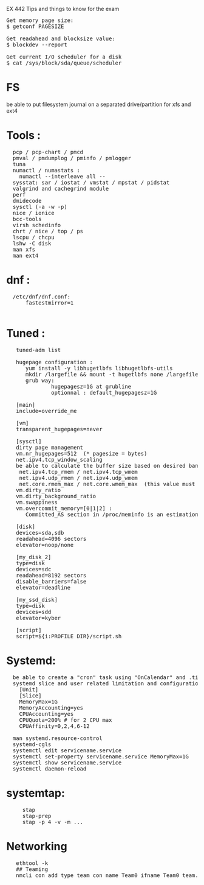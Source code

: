 EX 442 Tips and things to know for the exam

<pre>
Get memory page size:
$ getconf PAGESIZE

Get readahead and blocksize value:
$ blockdev --report

Get current I/O scheduler for a disk
$ cat /sys/block/sda/queue/scheduler
</pre>

# FS
  be able to put filesystem journal on a separated drive/partition for xfs and ext4

# Tools :
<pre>
  pcp / pcp-chart / pmcd
  pmval / pmdumplog / pminfo / pmlogger
  tuna
  numactl / numastats :
    numactl --interleave all -- <your cmd>
  sysstat: sar / iostat / vmstat / mpstat / pidstat
  valgrind and cachegrind module
  perf
  dmidecode
  sysctl (-a -w -p)
  nice / ionice
  bcc-tools
  virsh schedinfo
  chrt / nice / top / ps
  lscpu / chcpu
  lshw -C disk
  man xfs
  man ext4
</pre>

# dnf :
<pre>
  /etc/dnf/dnf.conf:
      fastestmirror=1
 </pre>

# Tuned :
<pre>
   tuned-adm list
   
   hugepage configuration :
      yum install -y libhugetlbfs libhugetlbfs-utils
      mkdir /largefile && mount -t hugetlbfs none /largefile
      grub way: 
              hugepagesz=1G at grubline
              optionnal : default_hugepagesz=1G
   
   [main]
   include=override_me
   
   [vm]
   transparent_hugepages=never
   
   [sysctl]
   dirty page management
   vm.nr_hugepages=512  (* pagesize = bytes)
   net.ipv4.tcp_window_scaling
   be able to calculate the buffer size based on desired bandwidth and latency:
    net.ipv4.tcp_rmem / net.ipv4.tcp_wmem 
    net.ipv4.udp_rmem / net.ipv4.udp_wmem
    net.core.rmem_max / net.core.wmem_max  (this value must be equal to the biggest value of tcp_[r|w]mem or udp_[r|w]mem)
   vm.dirty_ratio
   vm.dirty_background_ratio
   vm.swappiness
   vm.overcommit_memory=[0|1|2] :
      Committed_AS section in /proc/meminfo is an estimation of how much memory the machine requires to avoid an OOM for the current workload.
   
   [disk]
   devices=sda,sdb
   readahead=4096 sectors
   elevator=noop/none
   
   [my_disk_2]
   type=disk
   devices=sdc
   readahead=8192 sectors
   disable_barriers=false
   elevator=deadline
   
   [my_ssd_disk]
   type=disk
   devices=sdd
   elevator=kyber
   
   [script]
   script=${i:PROFILE_DIR}/script.sh
</pre>   

# Systemd:
<pre>
  be able to create a "cron" task using "OnCalendar" and .timer unit files with systemd  
  systemd slice and user related limitation and configuration user-.slice etc...
    [Unit]
    [Slice]
    MemoryMax=1G
    MemoryAccounting=yes
    CPUAccounting=yes
    CPUQuota=200% # for 2 CPU max
    CPUAffinity=0,2,4,6-12

  man systemd.resource-control
  systemd-cgls
  systemctl edit servicename.service
  systemctl set-property servicename.service MemoryMax=1G
  systemctl show servicename.service
  systemctl daemon-reload
</pre>

# systemtap:
<pre>
     stap
     stap-prep
     stap -p 4 -v -m ...
</pre>

# Networking
<pre>
   ethtool -k <ifname>
   ## Teaming
   nmcli con add type team con_name Team0 ifname Team0 team.runner [loadbalance | roundrobin] 
</pre>

